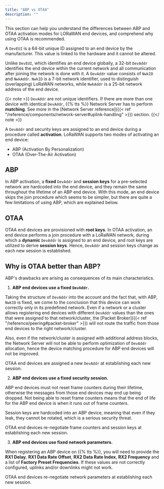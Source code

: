 ```yaml
---
title: "ABP vs OTAA"
description: ""
---
```


This section can help you understand the differences between ABP and OTAA activation modes for LORaWAN end devices, and comprehend why using OTAA is recommended. 

<!--more-->

A `DevEUI` is a 64-bit unique ID assigned to an end device by the manufacturer. This value is linked to the hardware and it cannot be altered.

Unlike `DevEUI`, which identifies an end device globally, a 32-bit `DevAddr` identifies the end device within the current network and all communication after joining the network is done with it. A `DevAddr` value consists of `NwkID` and `NwkAddr`. `NwkID` is a 7-bit network identifier, used to distinguish (overlapping) LoRaWAN networks, while `NwkAddr` is a 25-bit network address of the end device.

{{< note >}} `DevAddr` are not unique identifiers. If there are more than one device with identical `DevAddr`, {{% tts %}} Network Server has to perform **matching**. See more in the [Network Server reference]({{< ref "/reference/components/network-server#uplink-handling" >}}) section. {{</ note >}}

A `DevAddr` and security keys are assigned to an end device during a procedure called **activation**. LoRaWAN supports two modes of activating an end device:

- ABP (Activation By Personalization)
- OTAA (Over-The-Air Activation)

## ABP

In ABP activation, a **fixed** `DevAddr` and **session keys** for a pre-selected network are hardcoded into the end device, and they remain the same throughout the lifetime of an ABP end device. With this mode, an end device skips the join procedure which seems to be simpler, but there are quite a few limitations of using ABP, which are explained below. 

## OTAA

OTAA end devices are provisioned with **root keys**. In OTAA activation, an end device performs a join procedure with a LoRaWAN network, during which a **dynamic** `DevAddr` is assigned to an end device, and root keys are utilized to derive **session keys**. Hence, `DevAddr` and session keys change as each new session is established.

## Why is OTAA better than ABP?

ABP's drawbacks are arising as consequences of its main characteristics.

1. **ABP end devices use a fixed `DevAddr`.**

  Taking the structure of `DevAddr` into the account and the fact that, with ABP, `NwkID` is fixed, we come to the conclusion that this device can work correctly only in its predefined network. Even if a network or a cluster allows registering end devices with different `DevAddr` values than the ones that were assigned to that network/cluster, the [Packet Broker]({{< ref "/reference/peering#packet-broker" >}}) will not route the traffic from those end devices to the right network/cluster. 

  Also, even if the network/cluster is assigned with additional address blocks, the Network Server will not be able to perform optimization of `DevAddr` allocation, hence the device matching procedure for ABP end devices will not be improved.

  OTAA end devices are assigned a new `DevAddr` at establishing each new session.

2. **ABP end devices use a fixed security session.**

  ABP end devices must not reset frame counters during their lifetime, otherwise the messages from those end devices may end up being dropped. Not being able to reset frame counters means that the end of life for the ABP end device is when it runs out of frame counters.

  Session keys are hardcoded into an ABP device, meaning that even if they leak, they cannot be rotated, which is a serious security threat.

  OTAA end devices re-negotiate frame counters and session keys at establishing each new session.

3. **ABP end devices use fixed network parameters.**

  When registering an ABP device on {{% tts %}}, you will need to provide the **RX1 Delay**, **RX1 Data Rate Offset**, **RX2 Data Rate Index**, **RX2 Frequency** and a list of **Factory Preset Frequencies**. If these values are not correctly configured, uplinks and/or downlinks might not work.

  OTAA end devices re-negotiate network parameters at establishing each new session.
